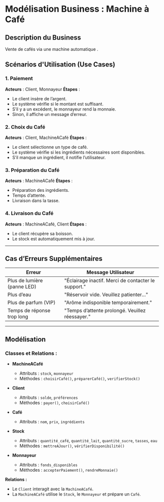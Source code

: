 # Modélisation Business : Machine à Café

## **Description du Business**
Vente de cafés via une machine automatique .

## Scénarios d'Utilisation  (Use Cases)

### 1. Paiement

**Acteurs** : Client, Monnayeur
**Étapes** :

* Le client insère de l’argent.
* Le système vérifie si le montant est suffisant.
* S’il y a un excédent, le monnayeur rend la monnaie.
* Sinon, il affiche un message d’erreur.

### 2. Choix du Café

**Acteurs** : Client, MachineACafé
**Étapes** :

* Le client sélectionne un type de café.
* Le système vérifie si les ingrédients nécessaires sont disponibles.
* S’il manque un ingrédient, il notifie l’utilisateur.

### 3. Préparation du Café

**Acteurs** : MachineACafé
**Étapes** :

* Préparation des ingrédients.
* Temps d’attente.
* Livraison dans la tasse.

### 4. Livraison du Café

**Acteurs** : MachineACafé, Client
**Étapes** :

* Le client récupère sa boisson.
* Le stock est automatiquement mis à jour.

---

## Cas d’Erreurs Supplémentaires

| Erreur                      | Message Utilisateur                                 |
| --------------------------- | --------------------------------------------------- |
| Plus de lumière (panne LED) | "Éclairage inactif. Merci de contacter le support." |
| Plus d’eau                  | "Réservoir vide. Veuillez patienter..."             |
| Plus de parfum (VIP)        | "Arôme indisponible temporairement."                |
| Temps de réponse trop long  | "Temps d’attente prolongé. Veuillez réessayer."     |

---

## Modélisation

### Classes et Relations :

* **MachineACafé**

  * Attributs : `stock`, `monnayeur`
  * Méthodes : `choisirCafé()`, `préparerCafé()`, `verifierStock()`
* **Client**

  * Attributs : `solde`, `préférences`
  * Méthodes : `payer()`, `choisirCafé()`
* **Café**

  * Attributs : `nom`, `prix`, `ingrédients`
* **Stock**

  * Attributs : `quantité_café`, `quantité_lait`, `quantité_sucre`, `tasses`, `eau`
  * Méthodes : `mettreAJour()`, `vérifierDisponibilité()`
* **Monnayeur**

  * Attributs : `fonds_disponibles`
  * Méthodes : `accepterPaiement()`, `rendreMonnaie()`

**Relations :**

* Le `Client` interagit avec la `MachineACafé`.
* La `MachineACafé` utilise le `Stock`, le `Monnayeur` et prépare un `Café`.
